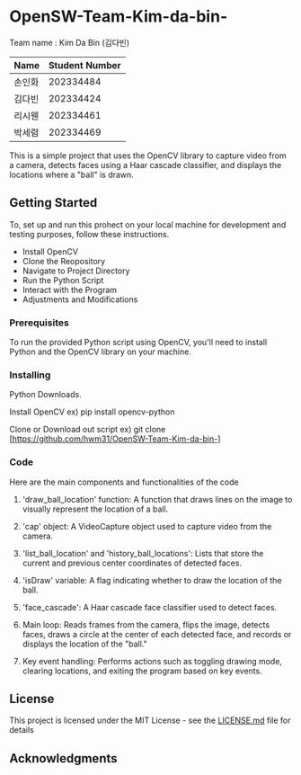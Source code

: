 # OpenSW-Team-Kim-da-bin-

Team name : Kim Da Bin (김다빈)

| Name    | Student Number | 
|---------|-----|
| 손인화  | 202334484  |
| 김다빈  | 202334424  |
| 리시웬  | 202334461  |
| 박세렴  | 202334469  |

This is a simple project that uses the OpenCV library to capture video from a camera, detects faces using a Haar cascade classifier, and displays the locations where a "ball" is drawn.


## Getting Started


To, set up and run this prohect on your local machine for development and testing purposes, follow these instructions.


- Install OpenCV
- Clone the Reopository
- Navigate to Project Directory
- Run the Python Script
- Interact with the Program
- Adjustments and Modifications


### Prerequisites

To run the provided Python script using OpenCV, you'll need to install Python and the OpenCV library on your machine.


### Installing

Python Downloads. 

Install OpenCV 
ex) pip install opencv-python

Clone or Download out script
ex) git clone [https://github.com/hwm31/OpenSW-Team-Kim-da-bin-]



### Code

Here are the main components and functionalities of the code

1) 'draw_ball_location' function: A function that draws lines on the image to visually represent the location of a ball.

2) 'cap' object: A VideoCapture object used to capture video from the camera.

3) 'list_ball_location' and 'history_ball_locations': Lists that store the current and previous center coordinates of detected faces.

4) 'isDraw' variable: A flag indicating whether to draw the location of the ball.

5) 'face_cascade': A Haar cascade face classifier used to detect faces.

6) Main loop: Reads frames from the camera, flips the image, detects faces, draws a circle at the center of each detected face, and records or displays the location of the "ball."

7) Key event handling: Performs actions such as toggling drawing mode, clearing locations, and exiting the program based on key events.





## License

This project is licensed under the MIT License - see the [LICENSE.md](LICENSE.md) file for details

## Acknowledgments




